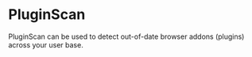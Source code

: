 PluginScan
==========

PluginScan can be used to detect out-of-date browser addons (plugins) across your user base.
